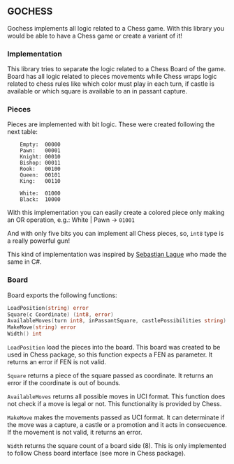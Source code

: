 ## GOCHESS

Gochess implements all logic related to a Chess game. With this library you would be able
to have a Chess game or create a variant of it!

### Implementation

This library tries to separate the logic related to a Chess Board of the game.
Board has all logic related to pieces movements while Chess wraps logic related to chess rules
like which color must play in each turn, if castle is available or which square is available
to an in passant capture.

### Pieces

Pieces are implemented with bit logic.
These were created following the next table:

```
    Empty:  00000
	Pawn:   00001
	Knight: 00010
	Bishop: 00011
	Rook:   00100
	Queen:  00101
	King:   00110

    White:  01000
    Black:  10000
```

With this implementation you can easily create a colored piece only making an OR operation,
e.g.: White | Pawn -> `01001`

And with only five bits you can implement all Chess pieces, so, `int8` type is a really powerful
gun!

This kind of implementation was inspired by 
[Sebastian Lague](https://youtu.be/U4ogK0MIzqk?si=YFuh4EK5j4v6dZy5) who made the same in C#.

### Board

Board exports the following functions:

``` go
LoadPosition(string) error
Square(c Coordinate) (int8, error)
AvailableMoves(turn int8, inPassantSquare, castlePossibilities string) ([]string, error)
MakeMove(string) error
Width() int
```

`LoadPosition` load the pieces into the board. This board was created to be used in Chess package, 
so this function expects a FEN as parameter. It returns an error if FEN is not valid.

`Square` returns a piece of the square passed as coordinate. It returns an error if the coordinate
is out of bounds.

`AvailableMoves` returns all possible moves in UCI format. This function does not check if a move
is legal or not. This functionality is provided by Chess.

`MakeMove` makes the movements passed as UCI format. It can determinate if the move was a capture,
a castle or a promotion and it acts in consecuence. If the movement is not valid, it returns
an error.

`Width` returns the square count of a board side (8). This is only implemented to follow Chess
board interface (see more in Chess package).

